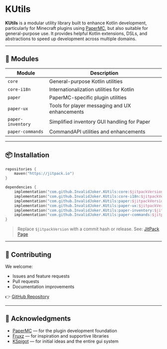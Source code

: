 # KUtils

**KUtils** is a modular utility library built to enhance Kotlin development, particularly for Minecraft plugins using [PaperMC](https://papermc.io), but also suitable for general-purpose use. It provides helpful Kotlin extensions, DSLs, and abstractions to speed up development across multiple domains.

---

## 🧩 Modules

| Module            | Description                                    |
|-------------------|------------------------------------------------|
| `core`            | General-purpose Kotlin utilities               |
| `core-i18n`       | Internationalization utilities for Kotlin      |
| `paper`           | PaperMC-specific plugin utilities              |
| `paper-ux`        | Tools for player messaging and UX enhancements |
| `paper-inventory` | Simplified inventory GUI handling for Paper    |
| `paper-commands`  | CommandAPI utilities and enhancements          |

---

## 📦 Installation

```kotlin
repositories {
    maven("https://jitpack.io")
}

dependencies {
    implementation("com.github.InvalidJoker.KUtils:core:$jitpackVersion")
    implementation("com.github.InvalidJoker.KUtils:core-i18n:$jitpackVersion")
    implementation("com.github.InvalidJoker.KUtils:paper:$jitpackVersion")
    implementation("com.github.InvalidJoker.KUtils:paper-ux:$jitpackVersion")
    implementation("com.github.InvalidJoker.KUtils:paper-inventory:$jitpackVersion")
    implementation("com.github.InvalidJoker.KUtils:paper-commands:$jitpackVersion")
}
```

> Replace `$jitpackVersion` with a commit hash or release.
> See: [JitPack Page](https://jitpack.io/#InvalidJoker/KUtils)

---

## 🤝 Contributing

We welcome:

* Issues and feature requests
* Pull requests
* Documentation improvements

👉 [GitHub Repository](https://github.com/InvalidJoker/KUtils)

---

## 🙏 Acknowledgments

* [PaperMC](https://papermc.io/) — for the plugin development foundation
* [Fruxz](https://github.com/TheFruxz) — for inspiration and supportive libraries
* [KSpigot](https://github.com/jakobkmar/KSpigot) — for initial ideas and the entire gui system